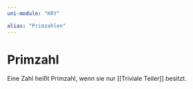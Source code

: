 ```yaml
---
uni-module: "KRY"

alias: "Primzahlen"
---
```

# Primzahl

Eine Zahl heißt Primzahl, wenn sie nur [[Triviale Teiler]] besitzt.
